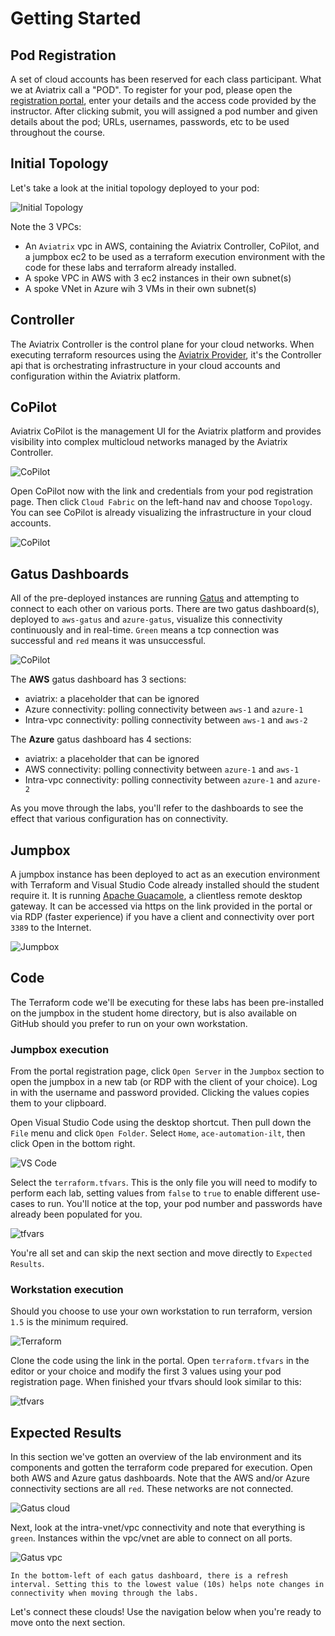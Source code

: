# Getting Started

## Pod Registration

A set of cloud accounts has been reserved for each class participant. What we at Aviatrix call a "POD". To register for your pod, please open the 
<a href="https://automation-portal.ace.aviatrixlab.com/" target="_blank">registration portal</a>, enter your details and the access code provided by the instructor. After clicking submit, you will assigned a pod number and given details about the pod; URLs, usernames, passwords, etc to be used throughout the course.

## Initial Topology

Let's take a look at the initial topology deployed to your pod:

![Initial Topology](images/start_initial_topology.png)

Note the 3 VPCs:

- An `Aviatrix` vpc in AWS, containing the Aviatrix Controller, CoPilot, and a jumpbox ec2 to be used as a terraform execution environment with the code for these labs and terraform already installed.
- A spoke VPC in AWS with 3 ec2 instances in their own subnet(s)
- A spoke VNet in Azure wih 3 VMs in their own subnet(s)

## Controller

The Aviatrix Controller is the control plane for your cloud networks. When executing terraform resources using the [Aviatrix Provider](https://registry.terraform.io/providers/AviatrixSystems/aviatrix/latest/docs), it's the Controller api that is orchestrating infrastructure in your cloud accounts and configuration within the Aviatrix platform.

## CoPilot

Aviatrix CoPilot is the management UI for the Aviatrix platform and provides visibility into complex multicloud networks managed by the Aviatrix Controller.

![CoPilot](images/start_portal_copilot.png)

Open CoPilot now with the link and credentials from your pod registration page. Then click `Cloud Fabric` on the left-hand nav and choose `Topology`. You can see CoPilot is already visualizing the infrastructure in your cloud accounts.

![CoPilot](images/start_copilot.png)

## Gatus Dashboards

All of the pre-deployed instances are running [Gatus](https://gatus.io/) and attempting to connect to each other on various ports. There are two gatus dashboard(s), deployed to `aws-gatus` and `azure-gatus`, visualize this connectivity continuously and in real-time. `Green` means a tcp connection was successful and `red` means it was unsuccessful.

![CoPilot](images/start_portal_gatus.png)

The **AWS** gatus dashboard has 3 sections:

- aviatrix: a placeholder that can be ignored
- Azure connectivity: polling connectivity between `aws-1` and `azure-1`
- Intra-vpc connectivity: polling connectivity between `aws-1` and `aws-2`

The **Azure** gatus dashboard has 4 sections:

- aviatrix: a placeholder that can be ignored
- AWS connectivity: polling connectivity between `azure-1` and `aws-1`
- Intra-vpc connectivity: polling connectivity between `azure-1` and `azure-2`

As you move through the labs, you'll refer to the dashboards to see the effect that various configuration has on connectivity.

## Jumpbox

A jumpbox instance has been deployed to act as an execution environment with Terraform and Visual Studio Code already installed should the student require it. It is running [Apache Guacamole](https://guacamole.apache.org/), a clientless remote desktop gateway. It can be accessed via https on the link provided in the portal or via RDP (faster experience) if you have a client and connectivity over port `3389` to the Internet.

![Jumpbox](images/start_portal_jumpbox.png)

## Code

The Terraform code we'll be executing for these labs has been pre-installed on the jumpbox in the student home directory, but is also available on GitHub should you prefer to run on your own workstation.

### Jumpbox execution

From the portal registration page, click `Open Server` in the `Jumpbox` section to open the jumpbox in a new tab (or RDP with the client of your choice). Log in with the username and password provided. Clicking the values copies them to your clipboard.

Open Visual Studio Code using the desktop shortcut. Then pull down the `File` menu and click `Open Folder`. Select `Home`, `ace-automation-ilt`, then click Open in the bottom right.

![VS Code](images/start_vs_code.png)

Select the `terraform.tfvars`. This is the only file you will need to modify to perform each lab, setting values from `false` to `true` to enable different use-cases to run. You'll notice at the top, your pod number and passwords have already been populated for you.

![tfvars](images/start_tfvars.png)

You're all set and can skip the next section and move directly to `Expected Results`.

### Workstation execution

Should you choose to use your own workstation to run terraform, version `1.5` is the minimum required.

![Terraform](images/start_portal_tf.png)

Clone the code using the link in the portal. Open `terraform.tfvars` in the editor or your choice and modify the first 3 values using your pod registration page. When finished your tfvars should look similar to this:

![tfvars](images/start_tfvars.png)

## Expected Results

In this section we've gotten an overview of the lab environment and its components and gotten the terraform code prepared for execution. Open both AWS and Azure gatus dashboards. Note that the AWS and/or Azure connectivity sections are all `red`. These networks are not connected.

![Gatus cloud](images/start_gatus_cloud_conx.png)

Next, look at the intra-vnet/vpc connectivity and note that everything is `green`. Instances within the vpc/vnet are able to connect on all ports.

![Gatus vpc](images/start_gatus_vpc.png)

```{tip}
In the bottom-left of each gatus dashboard, there is a refresh interval. Setting this to the lowest value (10s) helps note changes in connectivity when moving through the labs.
```

Let's connect these clouds! Use the navigation below when you're ready to move onto the next section.
